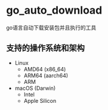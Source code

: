# go_auto_download

go语言自动下载安装包并且执行的工具

## 支持的操作系统和架构

- Linux
  - AMD64 (x86_64)
  - ARM64 (aarch64)
  - ARM
- macOS (Darwin)
  - Intel
  - Apple Silicon
